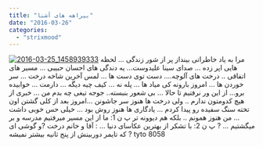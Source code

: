 ```yaml
---
title: "بیراهه های آشنا"
date: "2016-03-26"
categories: 
  - "strixmood"
---
```


[![2016-03-25_1458939333](http://localhost/wp-content/uploads/2016/03/2016-03-25_1458939333-300x300.jpg)](http://localhost/wp-content/uploads/2016/03/2016-03-25_1458939333.jpg) مرا به یاد خاطراتی بینداز پر از شور زندگی ... لحظه هایی اپر زده ... صدای سینا علیدوست... یه دندگی های احسان حبیبی ... مسیر های اتفاقی .. درخت های آلوچه.... دست توی دست ها ... لمس آخرین شاخه درخت ... سر خوردن ها ... امروز بارونه کی میاد ها ... پله نه ... کیف چیه دیگه ... دارمت ... خوابیده برو... از این ور نرفتیم تا حالا ... بی شعور بنبسته.. جوجه تیغی چه بدم من ... خبری از هیچ کدومتون ندارم .. ولی درخت ها هنوز سر جاشونن ...امروز بعد از کلی گشتن اون تخته سنگ سفیده رو پیدا کردم ... یادگاری ها هنوز روش بود ... خیلی حس خوبی داشت ... من هنوز همونم .. بلکه هم دیوونه تر پ ن 1: ما از این مسیر میرفتیم مدرسه و بر میگشتیم ... ? پ ن 2: با تشکر از بهترین عکاسای دنیا ... : آقا و خانم درخت ?و گوشی ای که تایمر دوربینش از پنج ثانیه بیشتر نمیشه ? tyto 8058
